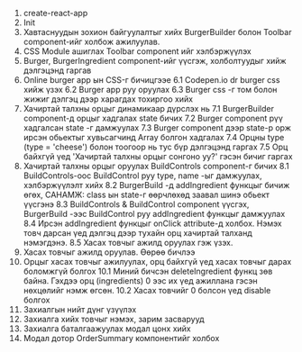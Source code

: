 1. create-react-app
2. Init
3. Хавтаснуудын зохион байгуулалтыг хийх
   BurgerBuilder болон Toolbar component-ийг холбож ажилуулав.
4. CSS Module ашиглах Toolbar component ийг хэлбэржүүлэх
5. Burger, BurgerIngredient component-ийг үүсгэж, холболтуудыг хийж дэлгэцэнд гаргав
6. Online burger app ын CSS-г бичицгээе
   6.1 Codepen.io dr burger css хийж үзэх
   6.2 Burger app руу оруулах
   6.3 Burger css -г том болон жижиг дэлгэц дээр харагдах тохиргоо хийх
7. Хачиртай талхны орцыг динамикаар дүрслэх нь
   7.1 BurgerBuilder component-д орцыг хадгалах state бичих
   7.2 Burger component рүү хадгалсан state -г дамжуулах
   7.3 Burger component дээр state-р орж ирсэн обьектыг хувьсагчинд Array болгон хадгалах
   7.4 Орцны type (type = 'cheese') болон тоогоор нь тус бүр дэлгэцэнд гаргах
   7.5 Орц байхгүй үед 'Хачиртай талхны орцыг сонгоно уу?' гэсэн бичиг гаргах
8. Хачиртай талхны орцыг оруулах BuildControls component-г бичих
   8.1 BuildControls-оос BuildControl руу type, name -ыг дамжуулах, хэлбэржүүлэлт хийх
   8.2 BurgerBuild -д addIngredient функцыг бичиж өгөх, САНАМЖ: class ын state-г өөрчлөхөд заавал шинэ обьект үүсгэнэ
   8.3 BuildControls & BuildControl component үүсгэх, BurgerBuild -ээс BuildControl руу addIngredient функцыг дамжуулах
   8.4 Ирсэн addIngredient функцыг onClick attribute-д холбох. Нэмэх товч дарсан үед дэлгэц дээр тухайн орц хачиртай талханд нэмэгдэнэ.
   8.5 Хасах товчыг ажилд оруулах гэж үзэх.
9. Хасах товчыг ажилд оруулав. Өөрөө бичлээ
10. Орцыг хасах товчыг ажилуулах, орц байхгүй үед хасах товчыг дарах боломжгүй болгох
    10.1 Миний бичсэн deleteIngredient функц зөв байна. Гэхдээ орц (ingredients) 0 ээс их үед ажиллана гэсэн нөхцөлийг нэмж өгсөн.
    10.2 Хасах товчийг 0 болсон үед disable болгох
11. Захиалгын нийт дүнг үзүүлэх
12. Захиалга хийх товчыг нэмэх, зарим засварууд
13. Захиалга баталгаажуулах модал цонх хийх
14. Модал дотор OrderSummary компонентийг холбох
